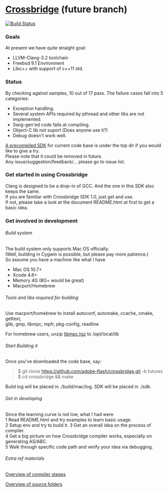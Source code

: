 # [Crossbridge](www.crossbridge.io) (future branch)

[![Build Status](https://travis-ci.org/vpmedia/crossbridge.png?branch=futures)](https://travis-ci.org/vpmedia/crossbridge)

### Goals 
At present we have quite straight goal:

* LLVM-Clang-3.2 toolchain 
* Freebsd 9.1 Environment
* Libc++ with support of c++11 std.

### Status
By checking against samples, 10 out of 17 pass.
The failure cases fall into 5 categories:

* Exception handling.
* Several system APIs required by pthread and other libs are not implemented.
* Swig-gen'ed code fails at compiling.
* Object-C lib not suport (Does anyone use it?) 
* Debug doesn't work well.

[A precompiled SDK](https://github.com/adobe-flash/crossbridge/blob/futures/Crossbridge_1.1.0.devbuild.dmg) for current code base is under the top dir if you would like to give a try.   
Please note that it could be removed in future.  
Any issue/suggestion/feedback/... please go to issue list.

### Get started in using Crossbridge
Clang is designed to be a drop-in of GCC. And the one in this SDK also keeps the same.  
If you are familiar with Crossbridge SDK 1.0, just get and use.  
If not, please take a look at the document README.html at first to get a basic idea.

### Get involved in development

###### Build system  
The build system only supports Mac OS officially.  
(Well, building in Cygwin is possible, but please pay more patience.)  
So assume you have a machine like what I have 

* Mac OS 10.7+
* Xcode 4.6+ 
* Memory 4G (8G+ would be great)
* Macport/Homebrew

###### Tools and libs required for building  
Use macport/homebrew to install autoconf, automake, ccache, cmake, gettext,  
 glib, gmp, libmpc, mpfr, pkg-config, readline

For homebrew users, unzip [libmpc.tgz](https://github.com/adobe-flash/crossbridge/blob/futures/libmpc.tgz) to /opt/local/lib

###### Start Building it  
Once you've downloaded the code base, say:  
> $ git clone https://github.com/adobe-flash/crossbridge.git -b futures  
> $ cd crossbridge && make

Build log will be placed in ./build/mac/log. 
SDK will be placed in ./sdk.  

###### Get in developing  
Since the learning curve is not low, what I had were  
1 Read README.html and try examples to learn basic usage.  
2 Setup env and try to build it.
3 Get an overall idea on the process of compiler.  
4 Get a big picture on how Crossbridge compiler works, especially on generating AS/ABC.  
5 Walk through specific code path and verify your idea via debugging.  

###### Extra ref materials  

[Overview of compiler stages](https://github.com/adobe-flash/crossbridge/blob/futures/devguides/COMPILER.md)

[Overview of source folders](https://github.com/adobe-flash/crossbridge/blob/futures/devguides/DEVGUIDE.md)
